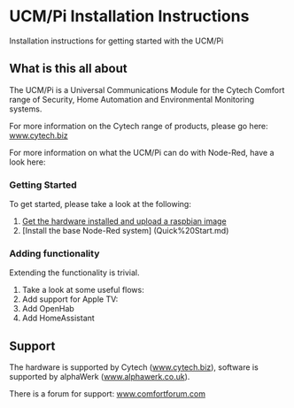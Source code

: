 # UCM/Pi Installation Instructions

Installation instructions for getting started with the UCM/Pi

## What is this all about

The UCM/Pi is a Universal Communications Module for the Cytech Comfort range of Security, Home Automation and Environmental Monitoring systems.

For more information on the Cytech range of products, please go here: www.cytech.biz

For more information on what the UCM/Pi can do with Node-Red, have a look here: 

### Getting Started

To get started, please take a look at the following:

1.  [Get the hardware installed and upload a raspbian image](Hardware.md)
2.  [Install the base Node-Red system] (Quick%20Start.md)

### Adding functionality

Extending the functionality is trivial.

1.  Take a look at some useful flows: 
2.  Add support for Apple TV:
3.  Add OpenHab
4.  Add HomeAssistant

## Support

The hardware is supported by Cytech (www.cytech.biz), software is supported by alphaWerk (www.alphawerk.co.uk).

There is a forum for support: www.comfortforum.com
